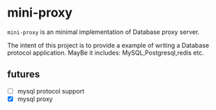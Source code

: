 # mini-proxy
`mini-proxy` is an minimal implementation of Database proxy server.

The intent of this project is to provide a example of writing a Database protocol application. MayBe it includes: MySQL,Postgresql,redis etc.

## futures
- [ ] mysql protocol support
- [x] mysql proxy
